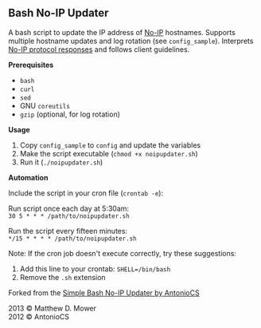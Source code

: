 Bash No-IP Updater
------------------

A bash script to update the IP address of [No-IP](https://www.noip.com/) hostnames. Supports multiple hostname updates and log rotation (see `config_sample`). Interprets [No-IP protocol responses](https://www.noip.com/integrate/response) and follows client guidelines.

__Prerequisites__

* `bash`
* `curl`
* `sed`
* GNU `coreutils`
* `gzip` (optional, for log rotation)

__Usage__

1. Copy `config_sample` to `config` and update the variables
2. Make the script executable (`chmod +x noipupdater.sh`)
3. Run it (`./noipupdater.sh`)

__Automation__

Include the script in your cron file (`crontab -e`):

Run script once each day at 5:30am:  
`30 5 * * * /path/to/noipupdater.sh`

Run the script every fifteen minutes:  
`*/15 * * * * /path/to/noipupdater.sh`

Note: If the cron job doesn't execute correctly, try these suggestions:

1. Add this line to your crontab: `SHELL=/bin/bash`
2. Remove the `.sh` extension

Forked from the [Simple Bash No-IP Updater by AntonioCS](https://github.com/AntonioCS/no-ip.com-bash-updater)

2013 © Matthew D. Mower  
2012 © AntonioCS
